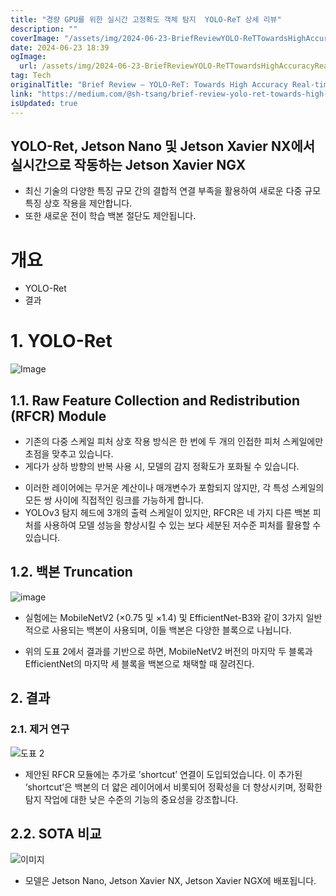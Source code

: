 ```yaml
---
title: "경량 GPU를 위한 실시간 고정확도 객체 탐지  YOLO-ReT 상세 리뷰"
description: ""
coverImage: "/assets/img/2024-06-23-BriefReviewYOLO-ReTTowardsHighAccuracyReal-timeObjectDetectiononEdgeGPUs_0.png"
date: 2024-06-23 18:39
ogImage:
  url: /assets/img/2024-06-23-BriefReviewYOLO-ReTTowardsHighAccuracyReal-timeObjectDetectiononEdgeGPUs_0.png
tag: Tech
originalTitle: "Brief Review — YOLO-ReT: Towards High Accuracy Real-time Object Detection on Edge GPUs"
link: "https://medium.com/@sh-tsang/brief-review-yolo-ret-towards-high-accuracy-real-time-object-detection-on-edge-gpus-015baf211e62"
isUpdated: true
---
```


## YOLO-Ret, Jetson Nano 및 Jetson Xavier NX에서 실시간으로 작동하는 Jetson Xavier NGX

- 최신 기술의 다양한 특징 규모 간의 결합적 연결 부족을 활용하여 새로운 다중 규모 특징 상호 작용을 제안합니다.
- 또한 새로운 전이 학습 백본 절단도 제안됩니다.

# 개요

- YOLO-Ret
- 결과

<!-- cozy-coder - 수평 -->

<ins class="adsbygoogle"
     style="display:block"
     data-ad-client="ca-pub-4877378276818686"
     data-ad-slot="1107185301"
     data-ad-format="auto"
     data-full-width-responsive="true"></ins>

<script>
     (adsbygoogle = window.adsbygoogle || []).push({});
</script>

# 1. YOLO-Ret

![Image](/assets/img/2024-06-23-BriefReviewYOLO-ReTTowardsHighAccuracyReal-timeObjectDetectiononEdgeGPUs_0.png)

## 1.1. Raw Feature Collection and Redistribution (RFCR) Module

- 기존의 다중 스케일 피처 상호 작용 방식은 한 번에 두 개의 인접한 피처 스케일에만 초점을 맞추고 있습니다.
- 게다가 상하 방향의 반복 사용 시, 모델의 감지 정확도가 포화될 수 있습니다.

<!-- cozy-coder - 수평 -->

<ins class="adsbygoogle"
     style="display:block"
     data-ad-client="ca-pub-4877378276818686"
     data-ad-slot="1107185301"
     data-ad-format="auto"
     data-full-width-responsive="true"></ins>

<script>
     (adsbygoogle = window.adsbygoogle || []).push({});
</script>

- 이러한 레이어에는 무거운 계산이나 매개변수가 포함되지 않지만, 각 특성 스케일의 모든 쌍 사이에 직접적인 링크를 가능하게 합니다.
- YOLOv3 탐지 헤드에 3개의 출력 스케일이 있지만, RFCR은 네 가지 다른 백본 피처를 사용하여 모델 성능을 향상시킬 수 있는 보다 세분된 저수준 피처를 활용할 수 있습니다.

## 1.2. 백본 Truncation

![image](/assets/img/2024-06-23-BriefReviewYOLO-ReTTowardsHighAccuracyReal-timeObjectDetectiononEdgeGPUs_1.png)

- 실험에는 MobileNetV2 (×0.75 및 ×1.4) 및 EfficientNet-B3와 같이 3가지 일반적으로 사용되는 백본이 사용되며, 이들 백본은 다양한 블록으로 나뉩니다.

<!-- cozy-coder - 수평 -->

<ins class="adsbygoogle"
     style="display:block"
     data-ad-client="ca-pub-4877378276818686"
     data-ad-slot="1107185301"
     data-ad-format="auto"
     data-full-width-responsive="true"></ins>

<script>
     (adsbygoogle = window.adsbygoogle || []).push({});
</script>

- 위의 도표 2에서 결과를 기반으로 하면, MobileNetV2 버전의 마지막 두 블록과 EfficientNet의 마지막 세 블록을 백본으로 채택할 때 잘려진다.

## 2. 결과

### 2.1. 제거 연구

![도표 2](/assets/img/2024-06-23-BriefReviewYOLO-ReTTowardsHighAccuracyReal-timeObjectDetectiononEdgeGPUs_2.png)

<!-- cozy-coder - 수평 -->

<ins class="adsbygoogle"
     style="display:block"
     data-ad-client="ca-pub-4877378276818686"
     data-ad-slot="1107185301"
     data-ad-format="auto"
     data-full-width-responsive="true"></ins>

<script>
     (adsbygoogle = window.adsbygoogle || []).push({});
</script>

- 제안된 RFCR 모듈에는 추가로 ’shortcut’ 연결이 도입되었습니다. 이 추가된 ‘shortcut’은 백본의 더 얇은 레이어에서 비롯되어 정확성을 더 향상시키며, 정확한 탐지 작업에 대한 낮은 수준의 기능의 중요성을 강조합니다.

## 2.2. SOTA 비교

![이미지](/assets/img/2024-06-23-BriefReviewYOLO-ReTTowardsHighAccuracyReal-timeObjectDetectiononEdgeGPUs_3.png)

- 모델은 Jetson Nano, Jetson Xavier NX, Jetson Xavier NGX에 배포됩니다.
